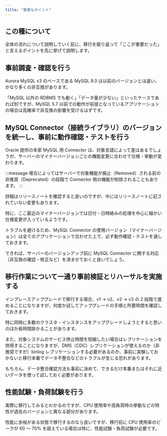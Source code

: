 ```yaml
---
title: "重要なポイント"
---
```


## この種について

全体の流れについて説明していく前に、移行を振り返って「ここが重要だった」と言えるポイントを先に挙げて説明します。

## 事前調査・確認を行う

Aurora MySQL v3 のベースである MySQL 8.0 は以前のバージョンとは違い、かなり多くの非互換があります。

「MySQL 以外の RDBMS でも動く」「データ量が少ない」といったケースであれば別ですが、MySQL 5.7 以前での動作が前提となっているアプリケーションの場合は高確率で非互換の影響を受けるはずです。

## MySQL Connector（接続ライブラリ）のバージョンを統一し、事前に動作確認・テストを行う

Oracle 提供の本家 MySQL 用 Connector は、対象言語によって差はあるでしょうが、サーバーのマイナーバージョンごとの機能変更に合わせて仕様・挙動が変わります。

:::message
場合によってはサーバーで対象機能が廃止（Removed）される前の非推奨（Deprecated）の段階で Connector 側の機能が削除されることもあります。
:::

詳細はリリースノートを確認すると良いのですが、中にはリリースノートに記されていない変更もあります。

特に、ここ最近のマイナーバージョンでは日付・日時絡みの処理を中心に細かい仕様変更が入っているようです。

トラブルを避けるため、MySQL Connector の使用バージョン（マイナーバージョン）は全てのアプリケーションで合わせた上で、必ず動作確認・テストを通しておきます。

できれば、サーバーのバージョンアップ前に MySQL Connector に関する対応（非互換の確認・修正など）を済ませておくと良いでしょう。

## 移行作業について一通り事前検証とリハーサルを実施する

インプレースアップグレードで移行する場合、v1 → v2、v2 → v3 の 2 段階で進めることになりますが、何度か試してアップグレードの手順と所要時間を確認しておきます。

特に同時に多数のクラスタ・インスタンスをアップグレードしようとすると思いのほか長時間掛かることがあります。

また、対象システムのサービス停止時間を短縮したい場合はレプリケーションを併用することになりますが、DMS（CDC）レプリケーションが使えるのか（非推奨ですが）binlog レプリケーションする必要があるのか、事前に実験しておかないと移行本番でデータ不整合などのトラブルが生じる恐れがあります。

もちろん、データ整合確認方法も事前に決めて、できるだけ本番またはそれに近いデータを使って試しておく必要があります。

## 性能試験・負荷試験を行う

実際に移行してみるとわかるのですが、CPU 使用率や高負荷時の挙動などの特性が過去のバージョンと異なる部分があります。

性能に余裕がある状態で移行するのなら良いですが、移行前に CPU 使用率のピークが 60 〜 70% を超えている場合は特に、性能試験・負荷試験が必要です。
